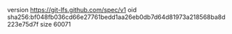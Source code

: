 version https://git-lfs.github.com/spec/v1
oid sha256:bf048fb036cd66e27761bedd1aa26eb0db7d64d81973a218568ba8d223e75d7f
size 60071
